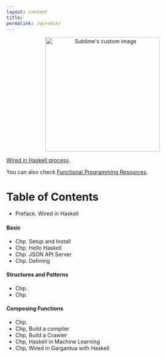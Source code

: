 ```yaml
---
layout: content
title: 
permalink: /wiredin/
---
```


<p align="center">
  <img width="300" height="300" src="https://www.fpcomplete.com/hubfs/haskell_logo.svg" alt="Sublime's custom image"/>
</p>

[Wired in Haskell process](https://github.com/allenleein/brains/projects/16).

You can also check [Functional Programming Resources](https://github.com/allenleein/brains/projects/9).


# Table of Contents

* Preface. Wired in Haskell

#### Basic

* Chp. Setup and Install
* Chp. Hello Haskell
* Chp. JSON API Server
* Chp. Defining


#### Structures and Patterns

* Chp. 
* Chp. 

#### Composing Functions

* Chp.
* Chp, Build a compiler
* Chp, Build a Crawler
* Chp, Haskell in Machine Learning 
* Chp, Wired in Gargantua with Haskell




